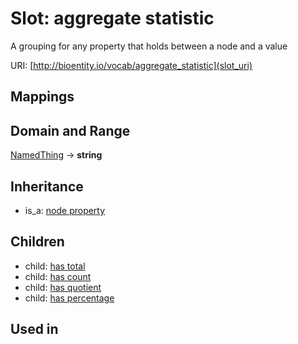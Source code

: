 # Slot: aggregate statistic


A grouping for any property that holds between a node and a value

URI: [http://bioentity.io/vocab/aggregate_statistic](slot_uri)
## Mappings

## Domain and Range

[NamedThing](NamedThing.md) -> **string**
## Inheritance

 *  is_a: [node property](node_property.md)
## Children

 *  child: [has total](has_total.md)
 *  child: [has count](has_count.md)
 *  child: [has quotient](has_quotient.md)
 *  child: [has percentage](has_percentage.md)
## Used in

